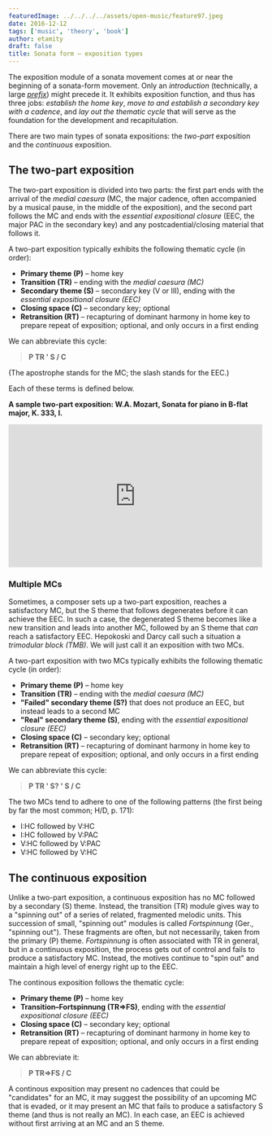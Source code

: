 ```yaml
---
featuredImage: ../../../../assets/open-music/feature97.jpeg
date: 2016-12-12
tags: ['music', 'theory', 'book']
author: etamity
draft: false
title: Sonata form – exposition types
---
```


The exposition module of a sonata movement comes at or near the beginning of a sonata-form movement. Only an *introduction* (technically, a large [*prefix*](../externalExpansions/)) might precede it. It exhibits exposition function, and thus has three jobs: *establish the home key*, *move to and establish a secondary key with a cadence*, and *lay out the thematic cycle* that will serve as the foundation for the development and recapitulation.

There are two main types of sonata expositions: the *two-part* exposition and the *continuous* exposition.

## The two-part exposition 

The two-part exposition is divided into two parts: the first part ends with the arrival of the *medial caesura* (MC, the major cadence, often accompanied by a musical pause, in the middle of the exposition), and the second part follows the MC and ends with the *essential expositional closure* (EEC, the major PAC in the secondary key) and any postcadential/closing material that follows it.

A two-part exposition typically exhibits the following thematic cycle (in order):

* **Primary theme (P)** – home key  
* **Transition (TR)** – ending with the *medial caesura (MC)*  
* **Secondary theme (S)** – secondary key (V or III), ending with the *essential expositional closure (EEC)*  
* **Closing space (C)** – secondary key; optional  
* **Retransition (RT)** – recapturing of dominant harmony in home key to prepare repeat of exposition; optional, and only occurs in a first ending

We can abbreviate this cycle:

> **P TR ' S / C**

(The apostrophe stands for the MC; the slash stands for the EEC.)

Each of these terms is defined below.

**A sample two-part exposition: W.A. Mozart, Sonata for piano in B-flat major, K. 333, I.**

<iframe class="aligncenter" src="http://player.vimeo.com/video/53382539?badge=0" width="500" height="281" frameborder="0" webkitAllowFullScreen mozallowfullscreen allowFullScreen></iframe><br/>

### Multiple MCs

Sometimes, a composer sets up a two-part exposition, reaches a satisfactory MC, but the S theme that follows degenerates before it can achieve the EEC. In such a case, the degenerated S theme becomes like a new transition and leads into another MC, followed by an S theme that *can* reach a satisfactory EEC. Hepokoski and Darcy call such a situation a *trimodular block (TMB)*. We will just call it an exposition with two MCs.

A two-part exposition with two MCs typically exhibits the following thematic cycle (in order):

* **Primary theme (P)** – home key  
* **Transition (TR)** – ending with the *medial caesura (MC)*  
* **"Failed" secondary theme (S?)** that does not produce an EEC, but instead leads to a second MC    
* **"Real" secondary theme (S)**, ending with the *essential expositional closure (EEC)*  
* **Closing space (C)** – secondary key; optional  
* **Retransition (RT)** – recapturing of dominant harmony in home key to prepare repeat of exposition; optional, and only occurs in a first ending

We can abbreviate this cycle:

> **P TR ' S? ' S / C**

The two MCs tend to adhere to one of the following patterns (the first being by far the most common; H/D, p. 171):

* I:HC followed by V:HC  
* I:HC followed by V:PAC  
* V:HC followed by V:PAC  
* V:HC followed by V:HC


## The continuous exposition

Unlike a two-part exposition, a continuous exposition has no MC followed by a secondary (S) theme. Instead, the transition (TR) module gives way to a "spinning out" of a series of related, fragmented melodic units. This succession of small, "spinning out" modules is called *Fortspinnung* (Ger., "spinning out"). These fragments are often, but not necessarily, taken from the primary (P) theme. *Fortspinnung* is often associated with TR in general, but in a continuous exposition, the process gets out of control and fails to produce a satisfactory MC. Instead, the motives continue to "spin out" and maintain a high level of energy right up to the EEC. 

The continous exposition follows the thematic cycle:

* **Primary theme (P)** – home key  
* **Transition–Fortspinnung (TR=>FS)**, ending with the *essential expositional closure (EEC)*  
* **Closing space (C)** – secondary key; optional  
* **Retransition (RT)** – recapturing of dominant harmony in home key to prepare repeat of exposition; optional, and only occurs in a first ending

We can abbreviate it:

> **P TR=>FS / C**

A continous exposition may present no cadences that could be "candidates" for an MC, it may suggest the possibility of an upcoming MC that is evaded, or it may present an MC that fails to produce a satisfactory S theme (and thus is not really an MC). In each case, an EEC is achieved without first arriving at an MC and an S theme.

